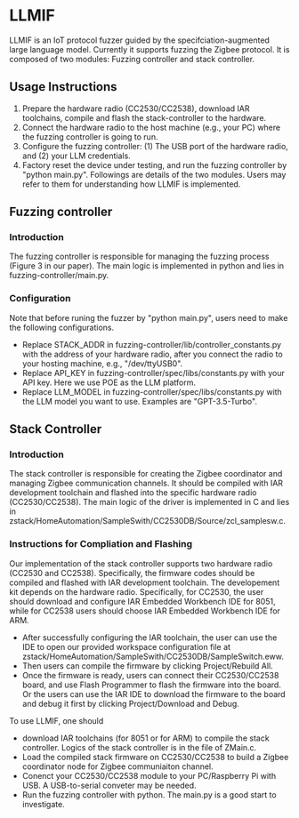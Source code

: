# LLMIF

LLMIF is an IoT protocol fuzzer guided by the specifciation-augmented large language model. Currently it supports fuzzing the Zigbee protocol. It is composed of two modules: Fuzzing controller and stack controller.

## Usage Instructions
1. Prepare the hardware radio (CC2530/CC2538), download IAR toolchains, compile and flash the stack-controller to the hardware.
2. Connect the hardware radio to the host machine (e.g., your PC) where the fuzzing controller is going to run.
3. Configure the fuzzing controller: (1) The USB port of the hardware radio, and (2) your LLM credentials.
4. Factory reset the device under testing, and run the fuzzing controller by "python main.py".
Followings are details of the two modules. Users may refer to them for understanding how LLMIF is implemented.

## Fuzzing controller

### Introduction
The fuzzing controller is responsible for managing the fuzzing process (Figure 3 in our paper). The main logic is implemented in python and lies in fuzzing-controller/main.py.

### Configuration
Note that before runing the fuzzer by "python main.py", users need to make the following configurations.
* Replace STACK_ADDR in fuzzing-controller/lib/controller_constants.py with the address of your hardware radio, after you connect the radio to your hosting machine, e.g., "/dev/ttyUSB0".
* Replace API_KEY in fuzzing-controller/spec/libs/constants.py with your API key. Here we use POE as the LLM platform.
* Replace LLM_MODEL in fuzzing-controller/spec/libs/constants.py with the LLM model you want to use. Examples are "GPT-3.5-Turbo".

## Stack Controller

### Introduction
The stack controller is responsible for creating the Zigbee coordinator and managing Zigbee communication channels. It should be compiled with IAR development toolchain and flashed into the specific hardware radio (CC2530/CC2538). The main logic of the driver is implemented in C and lies in zstack/HomeAutomation/SampleSwith/CC2530DB/Source/zcl_samplesw.c.

### Instructions for Compliation and Flashing
Our implementation of the stack controller supports two hardware radio (CC2530 and CC2538). Specifically, the firmware codes should be compiled and flashed with IAR development toolchain. The developement kit depends on the hardware radio. Specifically, for CC2530, the user should download and configure IAR Embedded Workbench IDE for 8051, while for CC2538 users should choose IAR Embedded Workbench IDE for ARM.

* After successfully configuring the IAR toolchain, the user can use the IDE to open our provided workspace configuration file at zstack/HomeAutomation/SampleSwith/CC2530DB/SampleSwitch.eww.
* Then users can compile the firmware by clicking Project/Rebuild All.
* Once the firmware is ready, users can connect their CC2530/CC2538 board, and use Flash Programmer to flash the firmware into the board. Or the users can use the IAR IDE to download the firmware to the board and debug it first by clicking Project/Download and Debug.

To use LLMIF, one should
* download IAR toolchains (for 8051 or for ARM) to compile the stack controller. Logics of the stack controller is in the file of ZMain.c.
* Load the compiled stack firmware on CC2530/CC2538 to build a Zigbee coordinator node for Zigbee communiaiton channel.
* Conenct your CC2530/CC2538 module to your PC/Raspberry Pi with USB. A USB-to-serial conveter may be needed.
* Run the fuzzing controller with python. The main.py is a good start to investigate.
